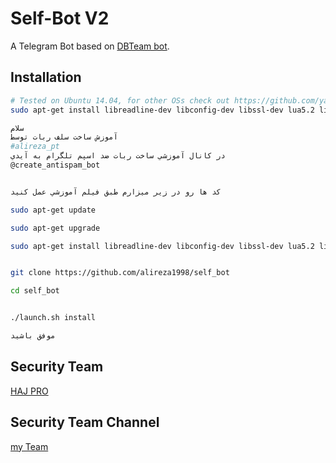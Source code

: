 Self-Bot V2
============

A Telegram Bot based on [DBTeam bot](https://github.com/Josepdal/DBTeam).

Installation
------------
```bash
# Tested on Ubuntu 14.04, for other OSs check out https://github.com/yagop/telegram-bot/wiki/Installation
sudo apt-get install libreadline-dev libconfig-dev libssl-dev lua5.2 liblua5.2-dev libevent-dev make unzip git redis-server g++ libjansson-dev libpython-dev expat libexpat1-dev
```

```bash
سلام 
آموزش ساخت سلف ربات توسط 
#alireza_pt
در کانال آموزشي ساخت ربات ضد اسپم تلگرام به آيدي
@create_antispam_bot


کد ها رو در زير ميزارم طبق فيلم آموزشي عمل کنيد

sudo apt-get update

sudo apt-get upgrade

sudo apt-get install libreadline-dev libconfig-dev libssl-dev lua5.2 liblua5.2-dev libevent-dev make unzip git redis-server g++ libjansson-dev libpython-dev expat libexpat1-dev


git clone https://github.com/alireza1998/self_bot

cd self_bot


./launch.sh install

موفق باشيد
```

Security Team
-----------------

[HAJ PRO](http://telegram.me/alireza_PT)<br>


Security Team Channel
-----------------

[my Team](http://telegram.me/create_antispam_bot)

